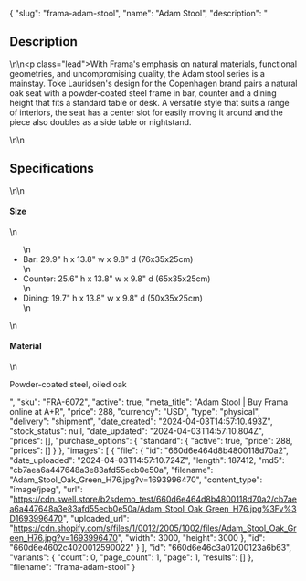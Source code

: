 {
  "slug": "frama-adam-stool",
  "name": "Adam Stool",
  "description": "<h2>Description</h2>\n<!-- split -->\n<p class=\"lead\">With Frama's emphasis on natural materials, functional geometries, and uncompromising quality, the Adam stool series is a mainstay. Toke Lauridsen's design for the Copenhagen brand pairs a natural oak seat with a powder-coated steel frame in bar, counter and a dining height that fits a standard table or desk. A versatile style that suits a range of interiors, the seat has a center slot for easily moving it around and the piece also doubles as a side table or nightstand. </p>\n<!-- split -->\n<h2>Specifications</h2>\n<!-- split -->\n<h4>Size</h4>\n<ul>\n<li>Bar: 29.9\" h x 13.8\" w x 9.8\" d (76x35x25cm)</li>\n<li>Counter: 25.6\" h x 13.8\" w x 9.8\" d (65x35x25cm)</li>\n<li>Dining: 19.7\" h x 13.8\" w x 9.8\" d (50x35x25cm)</li>\n</ul>\n<h4>Material</h4>\n<p>Powder-coated steel, oiled oak</p>",
  "sku": "FRA-6072",
  "active": true,
  "meta_title": "Adam Stool | Buy Frama online at A+R",
  "price": 288,
  "currency": "USD",
  "type": "physical",
  "delivery": "shipment",
  "date_created": "2024-04-03T14:57:10.493Z",
  "stock_status": null,
  "date_updated": "2024-04-03T14:57:10.804Z",
  "prices": [],
  "purchase_options": {
    "standard": {
      "active": true,
      "price": 288,
      "prices": []
    }
  },
  "images": [
    {
      "file": {
        "id": "660d6e464d8b4800118d70a2",
        "date_uploaded": "2024-04-03T14:57:10.724Z",
        "length": 187412,
        "md5": "cb7aea6a447648a3e83afd55ecb0e50a",
        "filename": "Adam_Stool_Oak_Green_H76.jpg?v=1693996470",
        "content_type": "image/jpeg",
        "url": "https://cdn.swell.store/b2sdemo_test/660d6e464d8b4800118d70a2/cb7aea6a447648a3e83afd55ecb0e50a/Adam_Stool_Oak_Green_H76.jpg%3Fv%3D1693996470",
        "uploaded_url": "https://cdn.shopify.com/s/files/1/0012/2005/1002/files/Adam_Stool_Oak_Green_H76.jpg?v=1693996470",
        "width": 3000,
        "height": 3000
      },
      "id": "660d6e4602c4020012590022"
    }
  ],
  "id": "660d6e46c3a01200123a6b63",
  "variants": {
    "count": 0,
    "page_count": 1,
    "page": 1,
    "results": []
  },
  "filename": "frama-adam-stool"
}